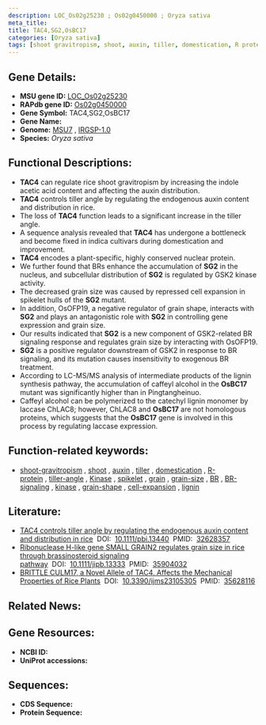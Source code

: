 ```yaml
---
description: LOC_Os02g25230 ; Os02g0450000 ; Oryza sativa
meta_title:
title: TAC4,SG2,OsBC17
categories: [Oryza sativa]
tags: [shoot gravitropism, shoot, auxin, tiller, domestication, R protein, tiller angle, Kinase, spikelet, grain, grain size, BR, BR signaling, kinase,  BR , grain shape, cell expansion, lignin]
---
```


## Gene Details:
- **MSU gene ID:** [LOC_Os02g25230](http://rice.uga.edu/cgi-bin/ORF_infopage.cgi?orf=LOC_Os02g25230)  
- **RAPdb gene ID:** [Os02g0450000](https://rapdb.dna.affrc.go.jp/locus/?name=Os02g0450000)  
- **Gene Symbol:** TAC4,SG2,OsBC17
- **Gene Name:**
- **Genome:**  [MSU7](http://rice.uga.edu/)&nbsp;,&nbsp;[IRGSP-1.0](https://rapdb.dna.affrc.go.jp/download/irgsp1.html)
- **Species:** *Oryza sativa*

## Functional Descriptions:
   - **TAC4** can regulate rice shoot gravitropism by increasing the indole acetic acid content and affecting the auxin distribution.
   - **TAC4** controls tiller angle by regulating the endogenous auxin content and distribution in rice.
   - The loss of **TAC4** function leads to a significant increase in the tiller angle.
   - A sequence analysis revealed that **TAC4** has undergone a bottleneck and become fixed in indica cultivars during domestication and improvement.
   - **TAC4** encodes a plant-specific, highly conserved nuclear protein.
   - We further found that BRs enhance the accumulation of **SG2** in the nucleus, and subcellular distribution of **SG2** is regulated by GSK2 kinase activity.
   - The decreased grain size was caused by repressed cell expansion in spikelet hulls of the **SG2** mutant.
   - In addition, OsOFP19, a negative regulator of grain shape, interacts with **SG2** and plays an antagonistic role with **SG2** in controlling gene expression and grain size.
   - Our results indicated that **SG2** is a new component of GSK2-related BR signaling response and regulates grain size by interacting with OsOFP19.
   - **SG2** is a positive regulator downstream of GSK2 in response to BR signaling, and its mutation causes insensitivity to exogenous BR treatment.
   - According to LC-MS/MS analysis of intermediate products of the lignin synthesis pathway, the accumulation of caffeyl alcohol in the **OsBC17** mutant was significantly higher than in Pingtangheinuo.
   - Caffeyl alcohol can be polymerized to the catechyl lignin monomer by laccase ChLAC8; however, ChLAC8 and **OsBC17** are not homologous proteins, which suggests that the **OsBC17** gene is involved in this process by regulating laccase expression.

## Function-related keywords:
   - [shoot-gravitropism](/tags/shoot-gravitropism/)&nbsp;,&nbsp;[shoot](/tags/shoot/)&nbsp;,&nbsp;[auxin](/tags/auxin/)&nbsp;,&nbsp;[tiller](/tags/tiller/)&nbsp;,&nbsp;[domestication](/tags/domestication/)&nbsp;,&nbsp;[R-protein](/tags/R-protein/)&nbsp;,&nbsp;[tiller-angle](/tags/tiller-angle/)&nbsp;,&nbsp;[Kinase](/tags/Kinase/)&nbsp;,&nbsp;[spikelet](/tags/spikelet/)&nbsp;,&nbsp;[grain](/tags/grain/)&nbsp;,&nbsp;[grain-size](/tags/grain-size/)&nbsp;,&nbsp;[BR](/tags/BR/)&nbsp;,&nbsp;[BR-signaling](/tags/BR-signaling/)&nbsp;,&nbsp;[kinase](/tags/kinase/)&nbsp;,&nbsp;[grain-shape](/tags/grain-shape/)&nbsp;,&nbsp;[cell-expansion](/tags/cell-expansion/)&nbsp;,&nbsp;[lignin](/tags/lignin/)

## Literature:
   - [TAC4 controls tiller angle by regulating the endogenous auxin content and distribution in rice](https://www.doi.org/10.1111/pbi.13440)&nbsp;&nbsp;DOI:&nbsp;&nbsp;[10.1111/pbi.13440](https://www.doi.org/10.1111/pbi.13440)&nbsp;&nbsp;PMID:&nbsp;&nbsp;[32628357](https://pubmed.ncbi.nlm.nih.gov/32628357/)
   - [Ribonuclease H-like gene SMALL GRAIN2 regulates grain size in rice through brassinosteroid signaling pathway](https://www.doi.org/10.1111/jipb.13333)&nbsp;&nbsp;DOI:&nbsp;&nbsp;[10.1111/jipb.13333](https://www.doi.org/10.1111/jipb.13333)&nbsp;&nbsp;PMID:&nbsp;&nbsp;[35904032](https://pubmed.ncbi.nlm.nih.gov/35904032/)
   - [BRITTLE CULM17, a Novel Allele of TAC4, Affects the Mechanical Properties of Rice Plants](https://www.doi.org/10.3390/ijms23105305)&nbsp;&nbsp;DOI:&nbsp;&nbsp;[10.3390/ijms23105305](https://www.doi.org/10.3390/ijms23105305)&nbsp;&nbsp;PMID:&nbsp;&nbsp;[35628116](https://pubmed.ncbi.nlm.nih.gov/35628116/)

## Related News:

## Gene Resources:
- **NCBI ID:**  []()
- **UniProt accessions:** [](https://www.uniprot.org/uniprotkb//entry)

## Sequences:
- **CDS Sequence:**
- **Protein Sequence:**
